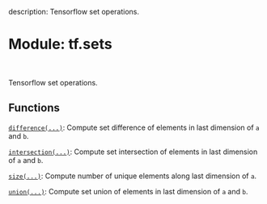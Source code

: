 description: Tensorflow set operations.

<div itemscope itemtype="http://developers.google.com/ReferenceObject">
<meta itemprop="name" content="tf.sets" />
<meta itemprop="path" content="Stable" />
</div>

# Module: tf.sets

<!-- Insert buttons and diff -->

<table class="tfo-notebook-buttons tfo-api nocontent" align="left">

</table>



Tensorflow set operations.



## Functions

[`difference(...)`](../tf/sets/difference.md): Compute set difference of elements in last dimension of `a` and `b`.

[`intersection(...)`](../tf/sets/intersection.md): Compute set intersection of elements in last dimension of `a` and `b`.

[`size(...)`](../tf/sets/size.md): Compute number of unique elements along last dimension of `a`.

[`union(...)`](../tf/sets/union.md): Compute set union of elements in last dimension of `a` and `b`.

